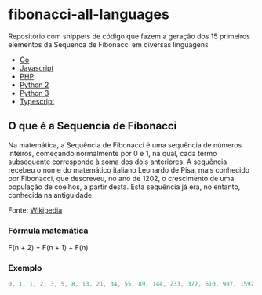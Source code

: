 # fibonacci-all-languages

Repositório com snippets de código que fazem a geração dos 15 primeiros elementos da Sequenca de Fibonacci em diversas linguagens

- [Go](./golang/README.md)
- [Javascript](./javascript/README.md)
- [PHP](./php/README.md)
- [Python 2](./python2/README.md)
- [Python 3](./python3/README.md)
- [Typescript](./typescript/README.md)

## O que é a Sequencia de Fibonacci

Na matemática, a Sequência de Fibonacci é uma sequência de números inteiros, começando normalmente por 0 e 1, na qual, cada termo subsequente corresponde à soma dos dois anteriores. A sequência recebeu o nome do matemático italiano Leonardo de Pisa, mais conhecido por Fibonacci, que descreveu, no ano de 1202, o crescimento de uma população de coelhos, a partir desta. Esta sequência já era, no entanto, conhecida na antiguidade.

Fonte: [Wikipedia](https://pt.wikipedia.org/wiki/Sequ%C3%AAncia_de_Fibonacci)

### Fórmula matemática

F(n + 2) = F(n + 1) + F(n)

### Exemplo

```javascript
0, 1, 1, 2, 3, 5, 8, 13, 21, 34, 55, 89, 144, 233, 377, 610, 987, 1597, 2584, 4181, 6765
```